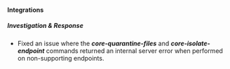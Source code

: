 
#### Integrations

##### Investigation & Response

- Fixed an issue where the ***core-quarantine-files*** and ***core-isolate-endpoint*** commands returned an internal server error when performed on non-supporting endpoints.